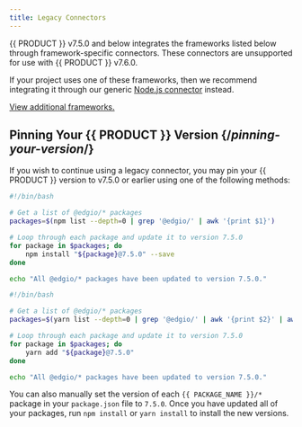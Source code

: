 ```yaml
---
title: Legacy Connectors
---
```


{{ PRODUCT }} v7.5.0 and below integrates the frameworks listed below through framework-specific connectors. These connectors are unsupported for use with {{ PRODUCT }} v7.6.0.

<Callout type="important">

  If your project uses one of these frameworks, then we recommend integrating it through our generic [Node.js connector](/guides/sites_frameworks/getting_started/nodejs_connector) instead.

</Callout>

<V7LegacyFrameworks />

[View additional frameworks.](/guides/sites_frameworks/getting_started)

## Pinning Your {{ PRODUCT }} Version {/*pinning-your-version*/}

If you wish to continue using a legacy connector, you may pin your {{ PRODUCT }} version to v7.5.0 or earlier using one of the following methods:

<SnippetGroup>

```bash tabLabel="npm"
#!/bin/bash

# Get a list of @edgio/* packages
packages=$(npm list --depth=0 | grep '@edgio/' | awk '{print $1}')

# Loop through each package and update it to version 7.5.0
for package in $packages; do
    npm install "${package}@7.5.0" --save
done

echo "All @edgio/* packages have been updated to version 7.5.0."

```

```bash tabLabel="Yarn 1 (Classic)"
#!/bin/bash

# Get a list of @edgio/* packages
packages=$(yarn list --depth=0 | grep '@edgio/' | awk '{print $2}' | awk -F@ '{print $1}')

# Loop through each package and update it to version 7.5.0
for package in $packages; do
    yarn add "${package}@7.5.0"
done

echo "All @edgio/* packages have been updated to version 7.5.0."
```

</SnippetGroup>

You can also manually set the version of each `{{ PACKAGE_NAME }}/*` package in your `package.json` file to `7.5.0`. Once you have updated all of your packages, run `npm install` or `yarn install` to install the new versions.
